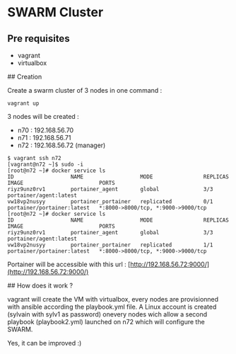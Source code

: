 # SWARM Cluster

## Pre requisites

* vagrant
* virtualbox

## Creation

Create a swarm cluster of 3 nodes in one command :

```
vagrant up
```

3 nodes will be created :

* n70 : 192.168.56.70
* n71 : 192.168.56.71  
* n72 : 192.168.56.72  (manager)

```
$ vagrant ssh n72
[vagrant@n72 ~]$ sudo -i          
[root@n72 ~]# docker service ls
ID                  NAME                  MODE                REPLICAS            IMAGE                        PORTS
riyz9unz0rv1        portainer_agent       global              3/3                 portainer/agent:latest       
vw18vp2nusyy        portainer_portainer   replicated          0/1                 portainer/portainer:latest   *:8000->8000/tcp, *:9000->9000/tcp
[root@n72 ~]# docker service ls
ID                  NAME                  MODE                REPLICAS            IMAGE                        PORTS
riyz9unz0rv1        portainer_agent       global              3/3                 portainer/agent:latest       
vw18vp2nusyy        portainer_portainer   replicated          1/1                 portainer/portainer:latest   *:8000->8000/tcp, *:9000->9000/tcp
```

Portainer will be accessible with this url : [http://192.168.56.72:9000/](http://192.168.56.72:9000/)

## How does it work ?

vagrant will create the VM with virtualbox, every nodes are provisionned with ansible according the playbook.yml file.
A Linux account is created (sylvain with sylv1 as password) onevery nodes wich allow a second playbook (playbook2.yml) launched on n72 which will configure the SWARM.

Yes, it can be improved :) 